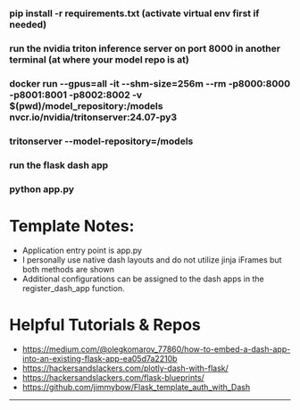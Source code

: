 ### pip install -r requirements.txt (activate virtual env first if needed)
### run the nvidia triton inference server on port 8000 in another terminal (at where your model repo is at)
### docker run --gpus=all -it --shm-size=256m --rm -p8000:8000 -p8001:8001 -p8002:8002 -v $(pwd)/model_repository:/models nvcr.io/nvidia/tritonserver:24.07-py3
### tritonserver --model-repository=/models
### run the flask dash app
### python app.py


# Template Notes:
* Application entry point is app.py
* I personally use native dash layouts and do not utilize jinja iFrames but both methods are shown
* Additional configurations can be assigned to the dash apps in the register_dash_app function.
# Helpful Tutorials & Repos
* https://medium.com/@olegkomarov_77860/how-to-embed-a-dash-app-into-an-existing-flask-app-ea05d7a2210b
* https://hackersandslackers.com/plotly-dash-with-flask/
* https://hackersandslackers.com/flask-blueprints/
* https://github.com/jimmybow/Flask_template_auth_with_Dash
------------------------------------------------------------------------------------------------------------------------